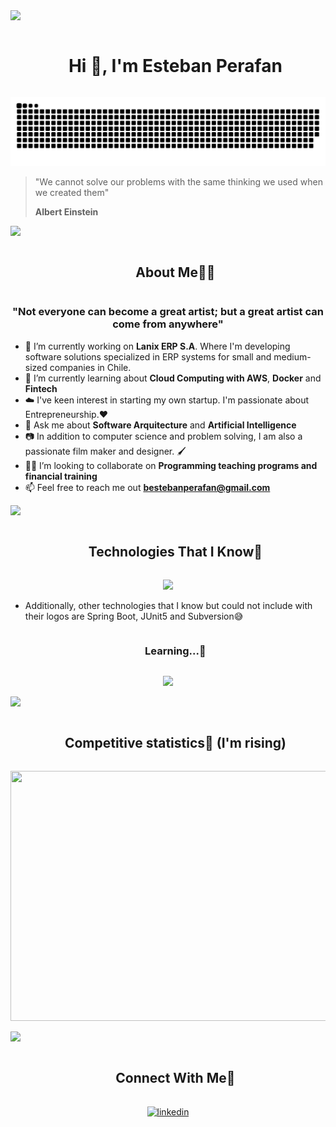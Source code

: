 <img src="https://user-images.githubusercontent.com/73097560/115834477-dbab4500-a447-11eb-908a-139a6edaec5c.gif">

<!--h1 without bottom border-->
<div id="user-content-toc">
  <ul align="center">
    <summary><h1 style="display: inline-block">Hi 👋, I'm Esteban Perafan</h1></summary>
  </ul>
</div>

<div align="center">
  <img  src="https://github.com/EijiDevs/EijiDevs/blob/main/blob/resources/img/grid-snake.svg" alt="snake" />
</div>

<blockquote>
  <p>"We cannot solve our problems with the same thinking we used when we created them"</p>
  <b><footer>Albert Einstein</footer></b>
</blockquote>

<img src="https://user-images.githubusercontent.com/73097560/115834477-dbab4500-a447-11eb-908a-139a6edaec5c.gif">

<div id="user-content-toc">
  <ul align="center">
    <summary><h2 style="display: inline-block">About Me👨‍💻</h2></summary>
  </ul>
</div>

<h3 align="center">"Not everyone can become a great artist; but a great artist can come from anywhere"</h3>

- 🔭 I’m currently working on **Lanix ERP S.A**. Where I'm developing software solutions specialized in ERP systems for small and medium-sized companies in Chile.
- 🌱 I’m currently learning about **Cloud Computing with AWS**, **Docker** and **Fintech**
- ☁️ I've keen interest in starting my own startup. I'm passionate about Entrepreneurship.❤️
- 💬 Ask me about **Software Arquitecture** and **Artificial Intelligence**
- 📷 In addition to computer science and problem solving, I am also a passionate film maker and designer. 🖌️
- 👨‍🏫 I’m looking to collaborate on **Programming teaching programs and financial training**
- 📫 Feel free to reach me out **bestebanperafan@gmail.com**

<img src="https://user-images.githubusercontent.com/73097560/115834477-dbab4500-a447-11eb-908a-139a6edaec5c.gif">

<!--h1 without bottom border-->
<div id="user-content-toc">
  <ul align="center">
    <summary><h2 style="display: inline-block">Technologies That I Know🧰</h2></summary>
  </ul>
</div>

<p align="center">
  <a href="https://skillicons.dev">
    <img src="https://skillicons.dev/icons?i=git,css,discord,postgres,figma,github,html,java,js,linux,md,nginx,mongodb,mysql,php,nodejs,bash,cpp,express,gradle,npm,ps,spring,postman,py,vscode&perline=14" />
  </a>
</p>

- Additionally, other technologies that I know but could not include with their logos are Spring Boot, JUnit5 and Subversion😅

<div id="user-content-toc">
  <ul align="center">
    <summary><h3 style="display: inline-block">Learning...📖</h3></summary>
  </ul>
</div>

<p align="center">
  <a href="https://skillicons.dev">
    <img src="https://skillicons.dev/icons?i=docker,aws&perline=14" />
  </a>
</p>

<img src="https://user-images.githubusercontent.com/73097560/115834477-dbab4500-a447-11eb-908a-139a6edaec5c.gif">

<div id="user-content-toc">
  <ul align="center">
    <summary><h2 style="display: inline-block">Competitive statistics🗽 (I'm rising)</h2></summary>
  </ul>
</div>

<p align="center"><img width="700" height="400" src="https://leetcard.jacoblin.cool/EijiDevs?ext=heatmap"></p>

<img src="https://user-images.githubusercontent.com/73097560/115834477-dbab4500-a447-11eb-908a-139a6edaec5c.gif">

<!-- Connect with me -->
<!--h2 without bottom border-->
<div id="user-content-toc">
  <ul align="center">
    <summary><h2 style="display: inline-block">Connect With Me🤝</h2></summary>
  </ul>
</div>

<!--icons and links-->
<p align="center">
  <a href="https://www.linkedin.com/in/estebanperafanpadilla" target="blank"><img align="center" src="https://user-images.githubusercontent.com/88904952/234979284-68c11d7f-1acc-4f0c-ac78-044e1037d7b0.png" alt="linkedin" height="50" width="50" /></a>
</p>
